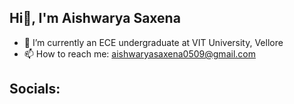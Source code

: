  ## Hi👋, I'm Aishwarya Saxena

* 🔭 I’m currently an ECE undergraduate at 
VIT University, Vellore
* 📫 How to reach me: aishwaryasaxena0509@gmail.com

## Socials:



<!--
**aishwarya905/aishwarya905** is a ✨ _special_ ✨ repository because its `README.md` (this file) appears on your GitHub profile.

## 🔭 I’m currently an ECE undergraduate at 
VIT University, Vellore
## 📫 How to reach me: aishwaryasaxena0509@gmail.com

